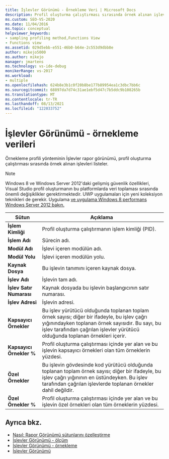 ```yaml
---
title: İşlevler Görünümü - Örnekleme Veri | Microsoft Docs
description: Profil oluşturma çalıştırması sırasında örnek alınan işlevleri listeleyerek örnekleme profili yönteminin İşlevler rapor görünümü hakkında bilgi alın.
ms.custom: SEO-VS-2020
ms.date: 11/04/2016
ms.topic: conceptual
helpviewer_keywords:
- sampling profiling method,Functions View
- Functions view
ms.assetid: 029d5ebb-e551-46b0-b64e-2c553d9dbb8e
author: mikejo5000
ms.author: mikejo
manager: jmartens
ms.technology: vs-ide-debug
monikerRange: vs-2017
ms.workload:
- multiple
ms.openlocfilehash: 624b8e3b1c0f20b8be177b89954ea1c3dbc7bb6c
ms.sourcegitcommit: 68897da7d74c31ae1ebf5d47c7b5ddc9b108265b
ms.translationtype: MT
ms.contentlocale: tr-TR
ms.lasthandoff: 08/13/2021
ms.locfileid: "122033752"
---
```

# <a name="functions-view---sampling-data"></a>İşlevler Görünümü - örnekleme verileri
Örnekleme profili yönteminin İşlevler rapor görünümü, profil oluşturma çalıştırması sırasında örnek alınan işlevleri listeler.

> [!NOTE]
> Windows 8 ve Windows Server 2012'daki gelişmiş güvenlik özellikleri, Visual Studio profil oluşturmanın bu platformlarda veri toplaması sırasında önemli değişiklikler gerektirmektedir. UWP uygulamaları için yeni koleksiyon teknikleri de gerekir. Uygulama [ve uygulama Windows 8 performans Windows Server 2012 bakın.](../profiling/performance-tools-on-windows-8-and-windows-server-2012-applications.md)

|Sütun|Açıklama|
|------------|-----------------|
|**İşlem Kimliği**|Profil oluşturma çalıştırmanın işlem kimliği (PID).|
|**İşlem Adı**|Sürecin adı.|
|**Modül Adı**|İşlevi içeren modülün adı.|
|**Modül Yolu**|İşlevi içeren modülün yolu.|
|**Kaynak Dosya**|Bu işlevin tanımını içeren kaynak dosya.|
|**İşlev Adı**|İşlevin tam adı.|
|**İşlev Satır Numarası**|Kaynak dosyada bu işlevin başlangıcının satır numarası.|
|**İşlev Adresi**|İşlevin adresi.|
|**Kapsayıcı Örnekler**|Bu işlev yürütücü olduğunda toplanan toplam örnek sayısı; diğer bir ifadeyle, bu işlev çağrı yığınındayken toplanan örnek sayısıdır. Bu sayı, bu işlev tarafından çağrılan işlevler yürütücü olduğunda toplanan örnekleri içerir.|
|**Kapsayıcı Örnekler %**|Profil oluşturma çalıştırması içinde yer alan ve bu işlevin kapsayıcı örnekleri olan tüm örneklerin yüzdesi.|
|**Özel Örnekler**|Bu işlevin gövdesinde kod yürütücü olduğunda toplanan toplam örnek sayısı; diğer bir ifadeyle, bu işlev çağrı yığınının en üstündeyken. Bu işlev tarafından çağrılan işlevlerde toplanan örnekler dahil değildir.|
|**Özel Örnekler %**|Profil oluşturma çalıştırması içinde yer alan ve bu işlevin özel örnekleri olan tüm örneklerin yüzdesi.|

## <a name="see-also"></a>Ayrıca bkz.
- [Nasıl: Rapor Görünümü sütunlarını özelleştirme](../profiling/how-to-customize-report-view-columns.md)
- [İşlevler Görünümü - ölçüm](../profiling/functions-view-dotnet-memory-instrumentation-data.md)
- [İşlevler Görünümü - örnekleme](../profiling/functions-view-dotnet-memory-sampling-data.md)
- [İşlevler Görünümü](../profiling/functions-view-instrumentation-data.md)
